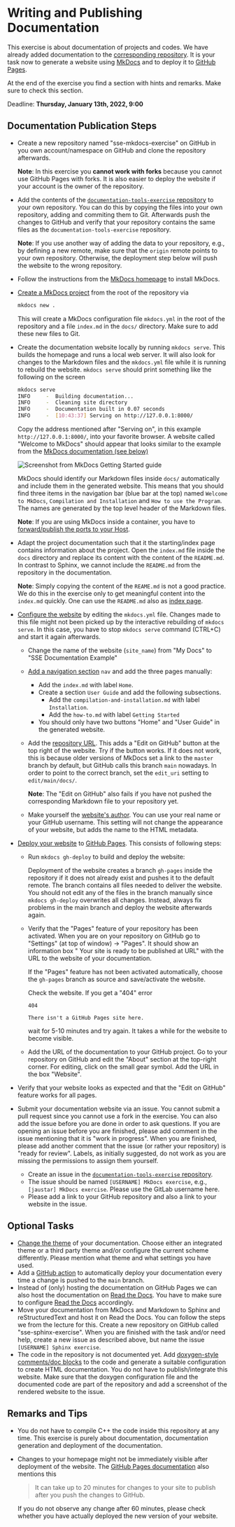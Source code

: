 # Writing and Publishing Documentation

This exercise is about documentation of projects and codes. We have already added documentation to the [corresponding repository](https://github.com/Simulation-Software-Engineering/documentation-tools-exercise). It is your task now to generate a website using [MkDocs](https://www.mkdocs.org/getting-started/) and to deploy it to [GitHub Pages](https://pages.github.com/).

At the end of the exercise you find a section with hints and remarks. Make sure to check this section.

Deadline: **Thursday, January 13th, 2022, 9:00**

## Documentation Publication Steps

- Create a new repository named "sse-mkdocs-exercise" on GitHub in you own account/namespace on GitHub and clone the repository afterwards.

  **Note**: In this exercise you **cannot work with forks** because you cannot use GitHub Pages with forks. It is also easier to deploy the website if your account is the owner of the repository.
- Add the contents of the [`documentation-tools-exercise` repository](https://github.com/Simulation-Software-Engineering/documentation-tools-exercise) to your own repository. You can do this by copying the files into your own repository, adding and commiting them to Git. Afterwards push the changes to GitHub and verify that your repository contains the same files as the `documentation-tools-exercise` repository.

  **Note**: If you use another way of adding the data to your repository, e.g., by defining a new remote, make sure that the `origin` remote points to your own repository. Otherwise, the deployment step below will push the website to the wrong repository.
- Follow the instructions from the [MkDocs homepage](https://www.mkdocs.org/getting-started/) to install MkDocs.
- [Create a MkDocs project](https://www.mkdocs.org/getting-started/#creating-a-new-project) from the root of the repository via

  ```bash
  mkdocs new .
  ```

  This will create a MkDocs configuration file `mkdocs.yml` in the root of the repository and a file `index.md` in the `docs/` directory. Make sure to add these new files to Git.

- Create the documentation website locally by running `mkdocs serve`. This builds the homepage and runs a local web server. It will also look for changes to the Markdown files and the `mkdocs.yml` file while it is running to rebuild the website. `mkdocs serve` should print something like the following on the screen

  ```bash
  mkdocs serve
  INFO     -  Building documentation...
  INFO     -  Cleaning site directory
  INFO     -  Documentation built in 0.07 seconds
  INFO     -  [10:43:37] Serving on http://127.0.0.1:8000/
  ```

  Copy the address mentioned after "Serving on", in this example `http://127.0.0.1:8000/`, into your favorite browser. A website called "Welcome to MkDocs" should appear that looks similar to the example from the [MkDocs documentation (see below)](https://www.mkdocs.org/getting-started/#creating-a-new-project)

  ![Screenshot from MkDocs Getting Started guide](https://www.mkdocs.org/img/screenshot.png)

  MkDocs should identify our Markdown files inside `docs/` automatically and include them in the generated website. This means that you should find three items in the navigation bar (blue bar at the top) named `Welcome to MkDocs`, `Compilation and Installation` and `How to use the Program`. The names are generated by the top level header of the Markdown files.

  **Note**: If you are using MkDocs inside a container, you have to [forward/publish the ports to your Host](https://docs.docker.com/config/containers/container-networking/).
- Adapt the project documentation such that it the starting/index page contains information about the project. Open the `index.md` file inside the `docs` directory and replace its content with the content of the `README.md`. In contrast to Sphinx, we cannot include the `README.md` from the repository in the documentation.

  **Note**: Simply copying the content of the `REAME.md` is not a good practice. We do this in the exercise only to get meaningful content into the `index.md` quickly. One can use the `README.md` also as [index page](https://www.mkdocs.org/user-guide/writing-your-docs/#index-pages).
- [Configure the website](https://www.mkdocs.org/user-guide/configuration/) by editing the `mkdocs.yml` file. Changes made to this file might not been picked up by the interactive rebuilding of `mkdocs serve`. In this case, you have to stop `mkdocs serve` command (CTRL+C) and start it again afterwards.
    - Change the name of the website (`site_name`) from "My Docs" to "SSE Documentation Example"
    - [Add a navigation section](https://www.mkdocs.org/user-guide/writing-your-docs/#configure-pages-and-navigation) `nav` and add the three pages manually:
        - Add the `index.md` with label `Home`.
        - Create a section `User Guide` and add the following subsections.
            - Add the `compilation-and-installation.md` with label `Installation`.
            - Add the `how-to.md` with label `Getting Started`
        - You should only have two buttons "Home" and "User Guide" in the generated website.
    - Add the [repository URL](https://www.mkdocs.org/user-guide/configuration/#repo_url). This adds a "Edit on GitHub" button at the top right of the website. Try if the button works. If it does not work, this is because older versions of MkDocs set a link to the `master` branch by default, but GitHub calls this branch `main` nowadays. In order to point to the correct branch, set the `edit_uri` setting to `edit/main/docs/`.

        **Note**: The "Edit on GitHub" also fails if you have not pushed the corresponding Markdown file to your repository yet.

    - Make yourself the [website's author](https://www.mkdocs.org/user-guide/configuration/#site_author). You can use your real name or your GitHub username. This setting will not change the appearance of your website, but adds the name to the HTML metadata.
- [Deploy your website](https://www.mkdocs.org/user-guide/deploying-your-docs/) to [GitHub Pages](https://pages.github.com/). This consists of following steps:
    - Run `mkdocs gh-deploy` to build and deploy the website:

      Deployment of the website creates a branch `gh-pages` inside the repository if it does not already exist and pushes it to the default remote. The branch contains all files needed to deliver the website. You should not edit any of the files in the branch manually since `mkdocs gh-deploy` overwrites all changes. Instead, always fix problems in the main branch and deploy the website afterwards again.

    - Verify that the "Pages" feature of your repository has been activated. When you are on your repository on GitHub go to "Settings" (at top of window) -> "Pages". It should show an information box " Your site is ready to be published at URL" with the URL to the website of your documentation.

      If the "Pages" feature has not been activated automatically, choose the `gh-pages` branch as source and save/activate the website.

      Check the website. If you get a "404" error

      ```text
      404

      There isn't a GitHub Pages site here.
      ```

      wait for 5-10 minutes and try again. It takes a while for the website to become visible.

    - Add the URL of the documentation to your GitHub project. Go to your repository on GitHub and edit the "About" section at the top-right corner. For editing, click on the small gear symbol. Add the URL in the box "Website".
- Verify that your website looks as expected and that the "Edit on GitHub" feature works for all pages.
- Submit your documentation website via an issue. You cannot submit a pull request since you cannot use a fork in the exercise. You can also add the issue before you are done in order to ask questions. If you are opening an issue before you are finished, please add comment in the issue mentioning that it is "work in progress". When you are finished, please add another comment that the issue (or rather your repository) is "ready for review". Labels, as initially suggested, do not work as you are missing the permissions to assign them yourself.
    - Create an issue in the [`documentation-tools-exercise` repository](https://github.com/Simulation-Software-Engineering/documentation-tools-exercise).
    - The issue should be named `[USERNAME] MkDocs exercise`, e.g., `[jaustar] MkDocs exercise`. Please use the GitLab username here.
    - Please add a link to your GitHub repository and also a link to your website in the issue.

## Optional Tasks

- [Change the theme](https://www.mkdocs.org/user-guide/choosing-your-theme/#choosing-your-theme) of your documentation. Choose either an integrated theme or a third party theme and/or configure the current scheme differently. Please mention what theme and what settings you have used.
- Add a [GitHub action](https://github.com/marketplace/actions/deploy-mkdocs) to automatically deploy your documentation every time a change is pushed to the `main` branch.
- Instead of (only) hosting the documentation on GitHub Pages we can also host the documentation on [Read the Docs](https://readthedocs.org/). You have to make sure to configure [Read the Docs](https://docs.readthedocs.io/en/stable/config-file/v2.html#mkdocs) accordingly.
- Move your documentation from MkDocs and Markdown to Sphinx and reStructuredText and host it on Read the Docs. You can follow the steps we from the lecture for this. Create a new repository on GitHub called "sse-sphinx-exercise". When you are finished with the task and/or need help, create a new issue as described above, but name the issue `[USERNAME] Sphinx exercise`.
- The code in the repository is not documented yet. Add [doxygen-style comments/doc blocks](https://www.doxygen.nl/manual/docblocks.html) to the code and generate a suitable configuration to create HTML documentation. You do not have to publish/integrate this website. Make sure that the doxygen configuration file and the documented code are part of the repository and add a screenshot of the rendered website to the issue.

## Remarks and Tips

- You do not have to compile C++ the code inside this repository at any time. This exercise is purely about documentation, documentation generation and deployment of the documentation.
- Changes to your homepage might not be immediately visible after deployment of the website. The [GitHub Pages documentation](https://docs.github.com/en/pages/getting-started-with-github-pages/creating-a-github-pages-site) also mentions this

  > It can take up to 20 minutes for changes to your site to publish after you push the changes to GitHub.

  If you do not observe any change after 60 minutes, please check whether you have actually deployed the new version of your website.
